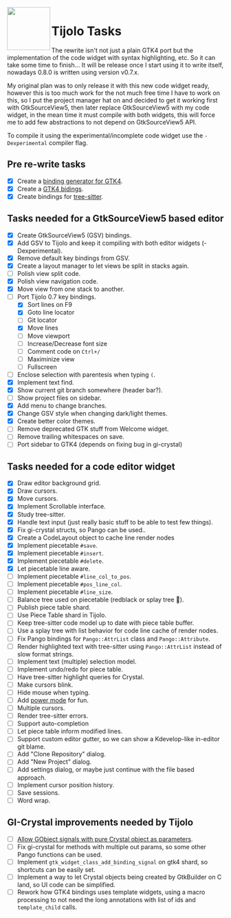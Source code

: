 <img align="left" src="./icons/tijolo.svg" width="100" height="100" />

# Tijolo Tasks

The rewrite isn't not just a plain GTK4 port but the implementation of the code widget with syntax highlighting, etc. So
it can take some time to finish... It will be release once I start using it to write itself, nowadays 0.8.0 is written
using version v0.7.x.

My original plan was to only release it with this new code widget ready, however this is too much work for the not much free
time I have to work on this, so I put the project manager hat on and decided to get it working first with GtkSourceView5,
then later replace GtkSourceView5 with my code widget, in the mean time it must compile with both widgets, this will force
me to add few abstractions to not depend on GtkSourceView5 API.

To compile it using the experimental/incomplete code widget use the `-Dexperimental` compiler flag.

## Pre re-write tasks

- [x] Create a [binding generator for GTK4](https://github.com/hugopl/gi-crystal).
- [x] Create a [GTK4 bidings](https://github.com/hugopl/gtk4.cr).
- [x] Create bindings for [tree-sitter](https://tree-sitter.github.io/).

## Tasks needed for a GtkSourceView5 based editor

- [x] Create GtkSourceView5 (GSV) bindings.
- [x] Add GSV to Tijolo and keep it compiling with both editor widgets (-Dexperimental).
- [x] Remove default key bindings from GSV.
- [x] Create a layout manager to let views be split in stacks again.
- [ ] Polish view split code.
- [x] Polish view navigation code.
- [x] Move view from one stack to another.
- [ ] Port Tijolo 0.7 key bindings.
  - [x] Sort lines on F9
  - [x] Goto line locator
  - [ ] Git locator
  - [x] Move lines
  - [ ] Move viewport
  - [ ] Increase/Decrease font size
  - [ ] Comment code on `Ctrl+/`
  - [ ] Maximinize view
  - [ ] Fullscreen
- [ ] Enclose selection with parentesis when typing `(`.
- [x] Implement text find.
- [x] Show current git branch somewhere (header bar?).
- [ ] Show project files on sidebar.
- [x] Add menu to change branches.
- [x] Change GSV style when changing dark/light themes.
- [x] Create better color themes.
- [ ] Remove deprecated GTK stuff from Welcome widget.
- [ ] Remove trailing whitespaces on save.
- [ ] Port sidebar to GTK4 (depends on fixing bug in gi-crystal)

## Tasks needed for a code editor widget

- [x] Draw editor background grid.
- [x] Draw cursors.
- [x] Move cursors.
- [x] Implement Scrollable interface.
- [x] Study tree-sitter.
- [x] Handle text input (just really basic stuff to be able to test few things).
- [x] Fix gi-crystal structs, so Pango can be used..
- [x] Create a CodeLayout object to cache line render nodes
- [x] Implement piecetable `#save`.
- [x] Implement piecetable `#insert`.
- [x] Implement piecetable `#delete`.
- [x] Let piecetable line aware.
- [ ] Implement piecetable `#line_col_to_pos`.
- [ ] Implement piecetable `#pos_line_col`.
- [ ] Implement piecetable `#line_size`.
- [ ] Balance tree used on piecetable (redblack or splay tree 🤔️).
- [ ] Publish piece table shard.
- [ ] Use Piece Table shard in Tijolo.
- [ ] Keep tree-sitter code model up to date with piece table buffer.
- [ ] Use a splay tree with list behavior for code line cache of render nodes.
- [ ] Fix Pango bindings for `Pango::AttrList` class and `Pango::Attribute`.
- [ ] Render highlighted text with tree-sitter using `Pango::AttrList` instead of slow format strings.
- [ ] Implement text (multiple) selection model.
- [ ] Implement undo/redo for piece table.
- [ ] Have tree-sitter highlight queries for Crystal.
- [ ] Make cursors blink.
- [ ] Hide mouse when typing.
- [ ] Add [power mode](https://marketplace.visualstudio.com/items?itemName=hoovercj.vscode-power-mode) for fun.
- [ ] Multiple cursors.
- [ ] Render tree-sitter errors.
- [ ] Support auto-completion
- [ ] Let piece table inform modified lines.
- [ ] Support custom editor gutter, so we can show a Kdevelop-like in-editor git blame.
- [ ] Add "Clone Repository" dialog.
- [ ] Add "New Project" dialog.
- [ ] Add settings dialog, or maybe just continue with the file based approach.
- [ ] Implement cursor position history.
- [ ] Save sessions.
- [ ] Word wrap.

## GI-Crystal improvements needed by Tijolo

- [ ] [Allow GObject signals with pure Crystal object as parameters](https://github.com/hugopl/gi-crystal/pull/75).
- [ ] Fix gi-crystal for methods with multiple out params, so some other Pango functions can be used.
- [ ] Implement `gtk_widget_class_add_binding_signal` on gtk4 shard, so shortcuts can be easily set.
- [ ] Implement a way to let Crystal objects being created by GtkBuilder on C land, so UI code can be simplified.
- [ ] Rework how GTK4 bindings uses template widgets, using a macro processing to not need the long annotations with list
      of ids and `template_child` calls.
